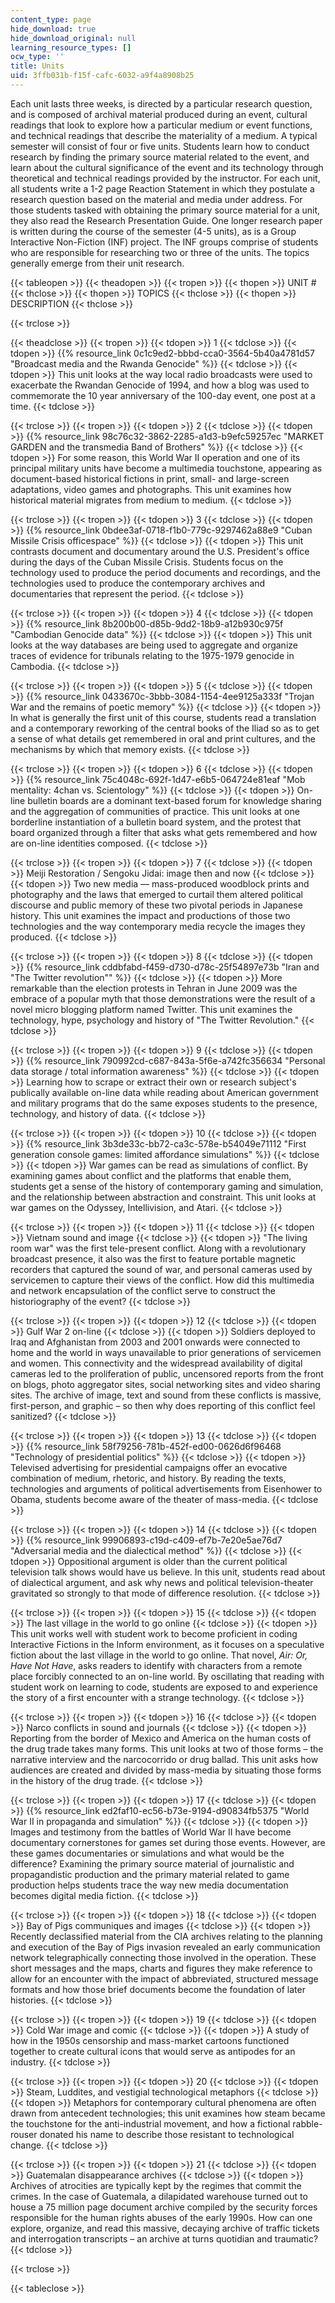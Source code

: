 ```yaml
---
content_type: page
hide_download: true
hide_download_original: null
learning_resource_types: []
ocw_type: ''
title: Units
uid: 3ffb031b-f15f-cafc-6032-a9f4a8908b25
---
```


Each unit lasts three weeks, is directed by a particular research question, and is composed of archival material produced during an event, cultural readings that look to explore how a particular medium or event functions, and technical readings that describe the materiality of a medium. A typical semester will consist of four or five units. Students learn how to conduct research by finding the primary source material related to the event, and learn about the cultural significance of the event and its technology through theoretical and technical readings provided by the instructor. For each unit, all students write a 1-2 page Reaction Statement in which they postulate a research question based on the material and media under address. For those students tasked with obtaining the primary source material for a unit, they also read the Research Presentation Guide. One longer research paper is written during the course of the semester (4-5 units), as is a Group Interactive Non-Fiction (INF) project. The INF groups comprise of students who are responsible for researching two or three of the units. The topics generally emerge from their unit research.

{{< tableopen >}}
{{< theadopen >}}
{{< tropen >}}
{{< thopen >}}
UNIT #
{{< thclose >}}
{{< thopen >}}
TOPICS
{{< thclose >}}
{{< thopen >}}
DESCRIPTION
{{< thclose >}}

{{< trclose >}}

{{< theadclose >}}
{{< tropen >}}
{{< tdopen >}}
1
{{< tdclose >}}
{{< tdopen >}}
{{% resource_link 0c1c9ed2-bbbd-cca0-3564-5b40a4781d57 "Broadcast media and the Rwanda Genocide" %}}
{{< tdclose >}}
{{< tdopen >}}
This unit looks at the way local radio broadcasts were used to exacerbate the Rwandan Genocide of 1994, and how a blog was used to commemorate the 10 year anniversary of the 100-day event, one post at a time.
{{< tdclose >}}

{{< trclose >}}
{{< tropen >}}
{{< tdopen >}}
2
{{< tdclose >}}
{{< tdopen >}}
{{% resource_link 98c76c32-3862-2285-a1d3-b9efc59257ec "MARKET GARDEN and the transmedia Band of Brothers" %}}
{{< tdclose >}}
{{< tdopen >}}
For some reason, this World War II operation and one of its principal military units have become a multimedia touchstone, appearing as document-based historical fictions in print, small- and large-screen adaptations, video games and photographs. This unit examines how historical material migrates from medium to medium.
{{< tdclose >}}

{{< trclose >}}
{{< tropen >}}
{{< tdopen >}}
3
{{< tdclose >}}
{{< tdopen >}}
{{% resource_link 0bdee3af-0718-f1b0-779c-9297462a88e9 "Cuban Missile Crisis officespace" %}}
{{< tdclose >}}
{{< tdopen >}}
This unit contrasts document and documentary around the U.S. President's office during the days of the Cuban Missile Crisis. Students focus on the technology used to produce the period documents and recordings, and the technologies used to produce the contemporary archives and documentaries that represent the period.
{{< tdclose >}}

{{< trclose >}}
{{< tropen >}}
{{< tdopen >}}
4
{{< tdclose >}}
{{< tdopen >}}
{{% resource_link 8b200b00-d85b-9dd2-18b9-a12b930c975f "Cambodian Genocide data" %}}
{{< tdclose >}}
{{< tdopen >}}
This unit looks at the way databases are being used to aggregate and organize traces of evidence for tribunals relating to the 1975-1979 genocide in Cambodia.
{{< tdclose >}}

{{< trclose >}}
{{< tropen >}}
{{< tdopen >}}
5
{{< tdclose >}}
{{< tdopen >}}
{{% resource_link 0433670c-3bbb-3084-1154-4ee9125a333f "Trojan War and the remains of poetic memory" %}}
{{< tdclose >}}
{{< tdopen >}}
In what is generally the first unit of this course, students read a translation and a contemporary reworking of the central books of the Iliad so as to get a sense of what details get remembered in oral and print cultures, and the mechanisms by which that memory exists.
{{< tdclose >}}

{{< trclose >}}
{{< tropen >}}
{{< tdopen >}}
6
{{< tdclose >}}
{{< tdopen >}}
{{% resource_link 75c4048c-692f-1d47-e6b5-064724e81eaf "Mob mentality: 4chan vs. Scientology" %}}
{{< tdclose >}}
{{< tdopen >}}
On-line bulletin boards are a dominant text-based forum for knowledge sharing and the aggregation of communities of practice. This unit looks at one borderline instantiation of a bulletin board system, and the protest that board organized through a filter that asks what gets remembered and how are on-line identities composed.
{{< tdclose >}}

{{< trclose >}}
{{< tropen >}}
{{< tdopen >}}
7
{{< tdclose >}}
{{< tdopen >}}
Meiji Restoration / Sengoku Jidai: image then and now
{{< tdclose >}}
{{< tdopen >}}
Two new media — mass-produced woodblock prints and photography and the laws that emerged to curtail them altered political discourse and public memory of these two pivotal periods in Japanese history. This unit examines the impact and productions of those two technologies and the way contemporary media recycle the images they produced.
{{< tdclose >}}

{{< trclose >}}
{{< tropen >}}
{{< tdopen >}}
8
{{< tdclose >}}
{{< tdopen >}}
{{% resource_link cddbfabd-f459-d730-d78c-25f54897e73b "Iran and \"The Twitter revolution\"" %}}
{{< tdclose >}}
{{< tdopen >}}
More remarkable than the election protests in Tehran in June 2009 was the embrace of a popular myth that those demonstrations were the result of a novel micro blogging platform named Twitter. This unit examines the technology, hype, psychology and history of "The Twitter Revolution."
{{< tdclose >}}

{{< trclose >}}
{{< tropen >}}
{{< tdopen >}}
9
{{< tdclose >}}
{{< tdopen >}}
{{% resource_link 790992cd-c687-843a-5f6e-a742fc356634 "Personal data storage / total information awareness" %}}
{{< tdclose >}}
{{< tdopen >}}
Learning how to scrape or extract their own or research subject's publically available on-line data while reading about American government and military programs that do the same exposes students to the presence, technology, and history of data.
{{< tdclose >}}

{{< trclose >}}
{{< tropen >}}
{{< tdopen >}}
10
{{< tdclose >}}
{{< tdopen >}}
{{% resource_link 3b3de33c-bb72-ca3c-578e-b54049e71112 "First generation console games: limited affordance simulations" %}}
{{< tdclose >}}
{{< tdopen >}}
War games can be read as simulations of conflict. By examining games about conflict and the platforms that enable them, students get a sense of the history of contemporary gaming and simulation, and the relationship between abstraction and constraint. This unit looks at war games on the Odyssey, Intellivision, and Atari.
{{< tdclose >}}

{{< trclose >}}
{{< tropen >}}
{{< tdopen >}}
11
{{< tdclose >}}
{{< tdopen >}}
Vietnam sound and image
{{< tdclose >}}
{{< tdopen >}}
"The living room war" was the first tele-present conflict. Along with a revolutionary broadcast presence, it also was the first to feature portable magnetic recorders that captured the sound of war, and personal cameras used by servicemen to capture their views of the conflict. How did this multimedia and network encapsulation of the conflict serve to construct the historiography of the event?
{{< tdclose >}}

{{< trclose >}}
{{< tropen >}}
{{< tdopen >}}
12
{{< tdclose >}}
{{< tdopen >}}
Gulf War 2 on-line
{{< tdclose >}}
{{< tdopen >}}
Soldiers deployed to Iraq and Afghanistan from 2003 and 2001 onwards were connected to home and the world in ways unavailable to prior generations of servicemen and women. This connectivity and the widespread availability of digital cameras led to the proliferation of public, uncensored reports from the front on blogs, photo aggregator sites, social networking sites and video sharing sites. The archive of image, text and sound from these conflicts is massive, first-person, and graphic – so then why does reporting of this conflict feel sanitized?
{{< tdclose >}}

{{< trclose >}}
{{< tropen >}}
{{< tdopen >}}
13
{{< tdclose >}}
{{< tdopen >}}
{{% resource_link 58f79256-781b-452f-ed00-0626d6f96468 "Technology of presidential politics" %}}
{{< tdclose >}}
{{< tdopen >}}
Televised advertising for presidential campaigns offer an evocative combination of medium, rhetoric, and history. By reading the texts, technologies and arguments of political advertisements from Eisenhower to Obama, students become aware of the theater of mass-media.
{{< tdclose >}}

{{< trclose >}}
{{< tropen >}}
{{< tdopen >}}
14
{{< tdclose >}}
{{< tdopen >}}
{{% resource_link 99906893-c19d-c409-ef7b-7e20e5ae76d7 "Adversarial media and the dialectical method" %}}
{{< tdclose >}}
{{< tdopen >}}
Oppositional argument is older than the current political television talk shows would have us believe. In this unit, students read about of dialectical argument, and ask why news and political television-theater gravitated so strongly to that mode of difference resolution.
{{< tdclose >}}

{{< trclose >}}
{{< tropen >}}
{{< tdopen >}}
15
{{< tdclose >}}
{{< tdopen >}}
The last village in the world to go online
{{< tdclose >}}
{{< tdopen >}}
This unit works well with student work to become proficient in coding Interactive Fictions in the Inform environment, as it focuses on a speculative fiction about the last village in the world to go online. That novel, _Air: Or, Have Not Have_, asks readers to identify with characters from a remote place forcibly connected to an on-line world. By oscillating that reading with student work on learning to code, students are exposed to and experience the story of a first encounter with a strange technology.
{{< tdclose >}}

{{< trclose >}}
{{< tropen >}}
{{< tdopen >}}
16
{{< tdclose >}}
{{< tdopen >}}
Narco conflicts in sound and journals
{{< tdclose >}}
{{< tdopen >}}
Reporting from the border of Mexico and America on the human costs of the drug trade takes many forms. This unit looks at two of those forms – the narrative interview and the narcocorrido or drug ballad. This unit asks how audiences are created and divided by mass-media by situating those forms in the history of the drug trade.
{{< tdclose >}}

{{< trclose >}}
{{< tropen >}}
{{< tdopen >}}
17
{{< tdclose >}}
{{< tdopen >}}
{{% resource_link ed2faf10-ec56-b73e-9194-d90834fb5375 "World War II in propaganda and simulation" %}}
{{< tdclose >}}
{{< tdopen >}}
Images and testimony from the battles of World War II have become documentary cornerstones for games set during those events. However, are these games documentaries or simulations and what would be the difference? Examining the primary source material of journalistic and propagandistic production and the primary material related to game production helps students trace the way new media documentation becomes digital media fiction.
{{< tdclose >}}

{{< trclose >}}
{{< tropen >}}
{{< tdopen >}}
18
{{< tdclose >}}
{{< tdopen >}}
Bay of Pigs communiques and images
{{< tdclose >}}
{{< tdopen >}}
Recently declassified material from the CIA archives relating to the planning and execution of the Bay of Pigs invasion revealed an early communication network telegraphically connecting those involved in the operation. These short messages and the maps, charts and figures they make reference to allow for an encounter with the impact of abbreviated, structured message formats and how those brief documents become the foundation of later histories.
{{< tdclose >}}

{{< trclose >}}
{{< tropen >}}
{{< tdopen >}}
19
{{< tdclose >}}
{{< tdopen >}}
Cold War image and comic
{{< tdclose >}}
{{< tdopen >}}
A study of how in the 1950s censorship and mass-market cartoons functioned together to create cultural icons that would serve as antipodes for an industry.
{{< tdclose >}}

{{< trclose >}}
{{< tropen >}}
{{< tdopen >}}
20
{{< tdclose >}}
{{< tdopen >}}
Steam, Luddites, and vestigial technological metaphors
{{< tdclose >}}
{{< tdopen >}}
Metaphors for contemporary cultural phenomena are often drawn from antecedent technologies; this unit examines how steam became the touchstone for the anti-industrial movement, and how a fictional rabble-rouser donated his name to describe those resistant to technological change.
{{< tdclose >}}

{{< trclose >}}
{{< tropen >}}
{{< tdopen >}}
21
{{< tdclose >}}
{{< tdopen >}}
Guatemalan disappearance archives
{{< tdclose >}}
{{< tdopen >}}
Archives of atrocities are typically kept by the regimes that commit the crimes. In the case of Guatemala, a dilapidated warehouse turned out to house a 75 million page document archive compiled by the security forces responsible for the human rights abuses of the early 1990s. How can one explore, organize, and read this massive, decaying archive of traffic tickets and interrogation transcripts – an archive at turns quotidian and traumatic?
{{< tdclose >}}

{{< trclose >}}

{{< tableclose >}}